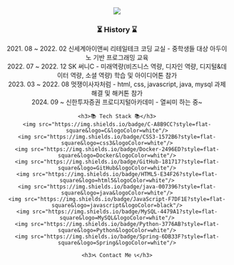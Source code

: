 <div align=center>
	<img src="https://capsule-render.vercel.app/api?type=waving&color=gradient&height=200&section=header&text=Naminlee%20Github!&fontSize=90" />
	
</div>
<div align=center>
	<h3>⏳ History ⌛</h3>
	2021. 08 ~ 2022. 02 신세계아이앤씨 리테일테크 코딩 교실 - 중학생들 대상 아두이노 기반 프로그래밍 교육<br>
	2022. 07 ~ 2022. 12 SK 써니C - 미래역량(비즈니스 역량, 디자인 역량, 디지털&데이터 역량, 소셜 역량) 학습 및 아이디어톤 참가<br>
	2023. 03 ~ 2022. 08 멋쟁이사자처럼 - html, css, javascript, java, mysql 과제 해결 및 해커톤 참가<br>
	2024. 09 ~ 신한투자증권 프로디지털아카데미 - 열씨미 하는 중~<br>
	
 	<h3>📚 Tech Stack 📚</h3>
	<img src="https://img.shields.io/badge/C-A8B9CC?style=flat-square&logo=C&logoColor=white"/>
  	<img src="https://img.shields.io/badge/CSS3-1572B6?style=flat-square&logo=css3&logoColor=white"/>
  	<img src="https://img.shields.io/badge/Docker-2496ED?style=flat-square&logo=Docker&logoColor=white"/>
  	<img src="https://img.shields.io/badge/GitHub-181717?style=flat-square&logo=GitHub&logoColor=white"/>
  	<img src="https://img.shields.io/badge/HTML5-E34F26?style=flat-square&logo=html5&logoColor=white"/>
  	<img src="https://img.shields.io/badge/java-007396?style=flat-square&logo=java&logoColor=white"/>
  	<img src="https://img.shields.io/badge/JavaScript-F7DF1E?style=flat-square&logo=javascript&logoColor=black"/>
 	<img src="https://img.shields.io/badge/MySQL-4479A1?style=flat-square&logo=MySQL&logoColor=white"/>
  	<img src="https://img.shields.io/badge/Python-3776AB?style=flat-square&logo=Python&logoColor=white"/>
  	<img src="https://img.shields.io/badge/Spring-6DB33F?style=flat-square&logo=Spring&logoColor=white"/>
   
  	<h3>📞 Contact Me 📞</h3>
</div>
